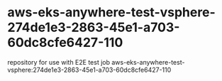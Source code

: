 # aws-eks-anywhere-test-vsphere-274de1e3-2863-45e1-a703-60dc8cfe6427-110
repository for use with E2E test job aws-eks-anywhere-test-vsphere:274de1e3-2863-45e1-a703-60dc8cfe6427-110

